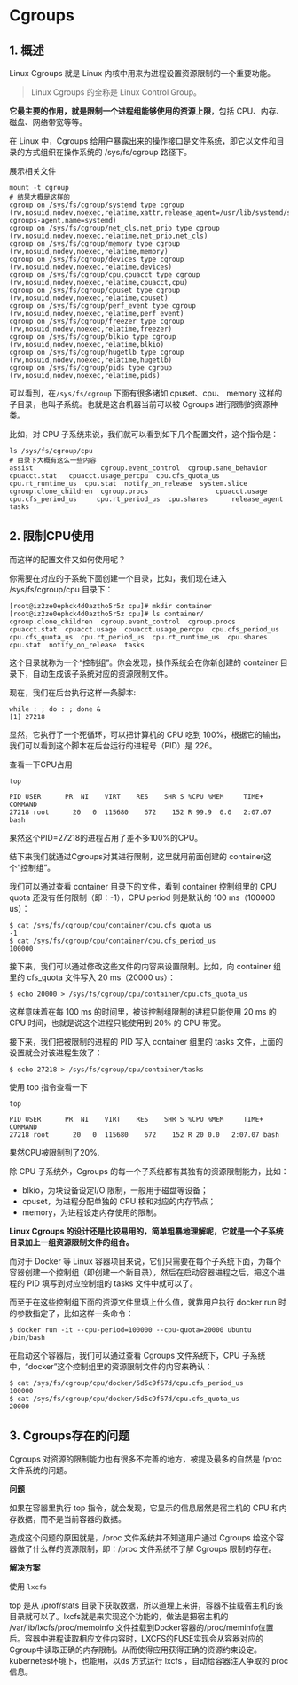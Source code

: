 # Cgroups

## 1. 概述

Linux Cgroups 就是 Linux 内核中用来为进程设置资源限制的一个重要功能。

> Linux Cgroups 的全称是 Linux Control Group。

**它最主要的作用，就是限制一个进程组能够使用的资源上限**，包括 CPU、内存、磁盘、网络带宽等等。



在 Linux 中，Cgroups 给用户暴露出来的操作接口是文件系统，即它以文件和目录的方式组织在操作系统的 /sys/fs/cgroup 路径下。

展示相关文件

```shell
mount -t cgroup
# 结果大概是这样的
cgroup on /sys/fs/cgroup/systemd type cgroup (rw,nosuid,nodev,noexec,relatime,xattr,release_agent=/usr/lib/systemd/systemd-cgroups-agent,name=systemd)
cgroup on /sys/fs/cgroup/net_cls,net_prio type cgroup (rw,nosuid,nodev,noexec,relatime,net_prio,net_cls)
cgroup on /sys/fs/cgroup/memory type cgroup (rw,nosuid,nodev,noexec,relatime,memory)
cgroup on /sys/fs/cgroup/devices type cgroup (rw,nosuid,nodev,noexec,relatime,devices)
cgroup on /sys/fs/cgroup/cpu,cpuacct type cgroup (rw,nosuid,nodev,noexec,relatime,cpuacct,cpu)
cgroup on /sys/fs/cgroup/cpuset type cgroup (rw,nosuid,nodev,noexec,relatime,cpuset)
cgroup on /sys/fs/cgroup/perf_event type cgroup (rw,nosuid,nodev,noexec,relatime,perf_event)
cgroup on /sys/fs/cgroup/freezer type cgroup (rw,nosuid,nodev,noexec,relatime,freezer)
cgroup on /sys/fs/cgroup/blkio type cgroup (rw,nosuid,nodev,noexec,relatime,blkio)
cgroup on /sys/fs/cgroup/hugetlb type cgroup (rw,nosuid,nodev,noexec,relatime,hugetlb)
cgroup on /sys/fs/cgroup/pids type cgroup (rw,nosuid,nodev,noexec,relatime,pids)

```

可以看到，在`/sys/fs/cgroup` 下面有很多诸如 cpuset、cpu、 memory 这样的子目录，也叫子系统。也就是这台机器当前可以被 Cgroups 进行限制的资源种类。

比如，对 CPU 子系统来说，我们就可以看到如下几个配置文件，这个指令是：

```shell
ls /sys/fs/cgroup/cpu
# 目录下大概有这么一些内容
assist                 cgroup.event_control  cgroup.sane_behavior  cpuacct.stat   cpuacct.usage_percpu  cpu.cfs_quota_us  cpu.rt_runtime_us  cpu.stat  notify_on_release  system.slice
cgroup.clone_children  cgroup.procs                 cpuacct.usage  cpu.cfs_period_us     cpu.rt_period_us  cpu.shares      release_agent      tasks
```



## 2. 限制CPU使用

而这样的配置文件又如何使用呢？

你需要在对应的子系统下面创建一个目录，比如，我们现在进入 /sys/fs/cgroup/cpu 目录下：

```shell
[root@iz2ze0ephck4d0aztho5r5z cpu]# mkdir container
[root@iz2ze0ephck4d0aztho5r5z cpu]# ls container/
cgroup.clone_children  cgroup.event_control  cgroup.procs  cpuacct.stat  cpuacct.usage  cpuacct.usage_percpu  cpu.cfs_period_us  cpu.cfs_quota_us  cpu.rt_period_us  cpu.rt_runtime_us  cpu.shares  cpu.stat  notify_on_release  tasks
```

这个目录就称为一个“控制组”。你会发现，操作系统会在你新创建的 container 目录下，自动生成该子系统对应的资源限制文件。

现在，我们在后台执行这样一条脚本:

```shell
while : ; do : ; done &
[1] 27218
```

显然，它执行了一个死循环，可以把计算机的 CPU 吃到 100%，根据它的输出，我们可以看到这个脚本在后台运行的进程号（PID）是 226。

查看一下CPU占用

```shell
top

PID USER      PR  NI    VIRT    RES    SHR S %CPU %MEM     TIME+ COMMAND    
27218 root      20   0  115680    672    152 R 99.9  0.0   2:07.07 bash                                                  
```

果然这个PID=27218的进程占用了差不多100%的CPU。

结下来我们就通过Cgroups对其进行限制，这里就用前面创建的 container这个“控制组”。

我们可以通过查看 container 目录下的文件，看到 container 控制组里的 CPU quota 还没有任何限制（即：-1），CPU period 则是默认的 100  ms（100000  us）：

```shell
$ cat /sys/fs/cgroup/cpu/container/cpu.cfs_quota_us 
-1
$ cat /sys/fs/cgroup/cpu/container/cpu.cfs_period_us 
100000
```

接下来，我们可以通过修改这些文件的内容来设置限制。比如，向 container 组里的 cfs_quota 文件写入 20 ms（20000 us）：

```shell
$ echo 20000 > /sys/fs/cgroup/cpu/container/cpu.cfs_quota_us
```

这样意味着在每 100  ms 的时间里，被该控制组限制的进程只能使用 20  ms 的 CPU 时间，也就是说这个进程只能使用到 20% 的 CPU 带宽。

接下来，我们把被限制的进程的 PID 写入 container 组里的 tasks 文件，上面的设置就会对该进程生效了：

```shell
$ echo 27218 > /sys/fs/cgroup/cpu/container/tasks 
```

使用 top 指令查看一下

```shell
top

PID USER      PR  NI    VIRT    RES    SHR S %CPU %MEM     TIME+ COMMAND    
27218 root      20   0  115680    672    152 R 20 0.0   2:07.07 bash                                                  
```

果然CPU被限制到了20%.

除 CPU 子系统外，Cgroups 的每一个子系统都有其独有的资源限制能力，比如：

* blkio，为块设备设定I/O 限制，一般用于磁盘等设备；
* cpuset，为进程分配单独的 CPU 核和对应的内存节点；
* memory，为进程设定内存使用的限制。

**Linux Cgroups 的设计还是比较易用的，简单粗暴地理解呢，它就是一个子系统目录加上一组资源限制文件的组合。**



而对于 Docker 等 Linux 容器项目来说，它们只需要在每个子系统下面，为每个容器创建一个控制组（即创建一个新目录），然后在启动容器进程之后，把这个进程的 PID 填写到对应控制组的 tasks 文件中就可以了。

而至于在这些控制组下面的资源文件里填上什么值，就靠用户执行 docker run 时的参数指定了，比如这样一条命令：

```shell
$ docker run -it --cpu-period=100000 --cpu-quota=20000 ubuntu /bin/bash
```

在启动这个容器后，我们可以通过查看 Cgroups 文件系统下，CPU 子系统中，“docker”这个控制组里的资源限制文件的内容来确认：

```shell
$ cat /sys/fs/cgroup/cpu/docker/5d5c9f67d/cpu.cfs_period_us 
100000
$ cat /sys/fs/cgroup/cpu/docker/5d5c9f67d/cpu.cfs_quota_us 
20000
```



## 3. Cgroups存在的问题

Cgroups 对资源的限制能力也有很多不完善的地方，被提及最多的自然是 /proc 文件系统的问题。

**问题**

如果在容器里执行 top 指令，就会发现，它显示的信息居然是宿主机的 CPU 和内存数据，而不是当前容器的数据。

造成这个问题的原因就是，/proc 文件系统并不知道用户通过 Cgroups 给这个容器做了什么样的资源限制，即：/proc 文件系统不了解 Cgroups 限制的存在。

**解决方案**

使用 `lxcfs`

top 是从 /prof/stats 目录下获取数据，所以道理上来讲，容器不挂载宿主机的该目录就可以了。lxcfs就是来实现这个功能的，做法是把宿主机的 /var/lib/lxcfs/proc/memoinfo 文件挂载到Docker容器的/proc/meminfo位置后。容器中进程读取相应文件内容时，LXCFS的FUSE实现会从容器对应的Cgroup中读取正确的内存限制。从而使得应用获得正确的资源约束设定。kubernetes环境下，也能用，以ds 方式运行 lxcfs ，自动给容器注入争取的 proc 信息。